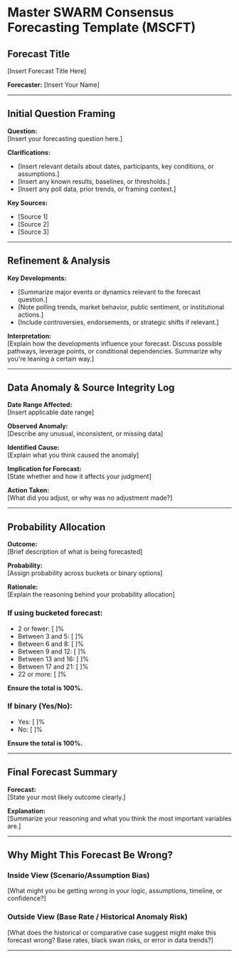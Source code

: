<!-- 
MSCFT Template Version 3.1B — Updated 2025-05-31
Change: Corrected Probability Allocation bucket phrasing to match official GJO format:
• 2 or fewer
• Between 3 and 5
• Between 6 and 8
• Between 9 and 12
• Between 13 and 16
• Between 17 and 21
• 22 or more
This version is now audit-compliant.
-->

# Master SWARM Consensus Forecasting Template (MSCFT)

## Forecast Title  
[Insert Forecast Title Here]  

**Forecaster:** [Insert Your Name]

---

## Initial Question Framing  

**Question:**  
[Insert your forecasting question here.]

**Clarifications:**  
- [Insert relevant details about dates, participants, key conditions, or assumptions.]  
- [Insert any known results, baselines, or thresholds.]  
- [Insert any poll data, prior trends, or framing context.]

**Key Sources:**  
- [Source 1]  
- [Source 2]  
- [Source 3]  

---

## Refinement & Analysis  

**Key Developments:**  
- [Summarize major events or dynamics relevant to the forecast question.]  
- [Note polling trends, market behavior, public sentiment, or institutional actions.]  
- [Include controversies, endorsements, or strategic shifts if relevant.]

**Interpretation:**  
[Explain how the developments influence your forecast. Discuss possible pathways, leverage points, or conditional dependencies. Summarize why you're leaning a certain way.]

---

## Data Anomaly & Source Integrity Log  

**Date Range Affected:**  
[Insert applicable date range]

**Observed Anomaly:**  
[Describe any unusual, inconsistent, or missing data]

**Identified Cause:**  
[Explain what you think caused the anomaly]

**Implication for Forecast:**  
[State whether and how it affects your judgment]

**Action Taken:**  
[What did you adjust, or why was no adjustment made?]

---

## Probability Allocation  

**Outcome:**  
[Brief description of what is being forecasted]

**Probability:**  
[Assign probability across buckets or binary options]

**Rationale:**  
[Explain the reasoning behind your probability allocation]

### If using bucketed forecast:

- 2 or fewer: [ ]%  
- Between 3 and 5: [ ]%  
- Between 6 and 8: [ ]%  
- Between 9 and 12: [ ]%  
- Between 13 and 16: [ ]%  
- Between 17 and 21: [ ]%  
- 22 or more: [ ]%  

**Ensure the total is 100%.**

### If binary (Yes/No):

- Yes: [ ]%  
- No: [ ]%  

**Ensure the total is 100%.**

---

## Final Forecast Summary  

**Forecast:**  
[State your most likely outcome clearly.]

**Explanation:**  
[Summarize your reasoning and what you think the most important variables are.]

---

## Why Might This Forecast Be Wrong?

### Inside View (Scenario/Assumption Bias)  
[What might you be getting wrong in your logic, assumptions, timeline, or confidence?]

### Outside View (Base Rate / Historical Anomaly Risk)  
[What does the historical or comparative case suggest might make this forecast wrong? Base rates, black swan risks, or error in data trends?]

---

